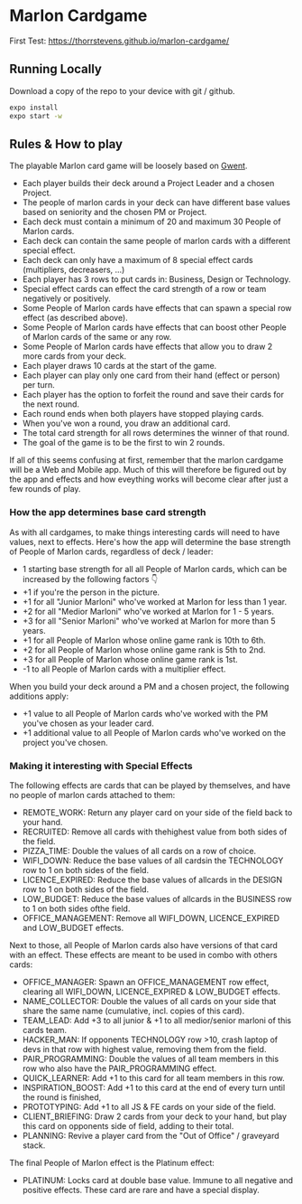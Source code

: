 # Marlon Cardgame

First Test: https://thorrstevens.github.io/marlon-cardgame/

## Running Locally

Download a copy of the repo to your device with git / github.

```bash
expo install
expo start -w
```

## Rules & How to play

The playable Marlon card game will be loosely based on [Gwent](https://www.playgwent.com/en/join).

-   Each player builds their deck around a Project Leader and a chosen Project.
-   The people of marlon cards in your deck can have different base values based on seniority and the chosen PM or Project.
-   Each deck must contain a minimum of 20 and maximum 30 People of Marlon cards.
-   Each deck can contain the same people of marlon cards with a different special effect.
-   Each deck can only have a maximum of 8 special effect cards (multipliers, decreasers, ...)
-   Each player has 3 rows to put cards in: Business, Design or Technology.
-   Special effect cards can effect the card strength of a row or team negatively or positively.
-   Some People of Marlon cards have effects that can spawn a special row effect (as described above).
-   Some People of Marlon cards have effects that can boost other People of Marlon cards of the same or any row.
-   Some People of Marlon cards have effects that allow you to draw 2 more cards from your deck.
-   Each player draws 10 cards at the start of the game.
-   Each player can play only one card from their hand (effect or person) per turn.
-   Each player has the option to forfeit the round and save their cards for the next round.
-   Each round ends when both players have stopped playing cards.
-   When you've won a round, you draw an additional card.
-   The total card strength for all rows determines the winner of that round.
-   The goal of the game is to be the first to win 2 rounds.

If all of this seems confusing at first, remember that the marlon cardgame will be a Web and Mobile app. Much of this will therefore be figured out by the app and effects and how eveything works will become clear after just a few rounds of play.

### How the app determines base card strength

As with all cardgames, to make things interesting cards will need to have values, next to effects. Here's how the app will determine the base strength of People of Marlon cards, regardless of deck / leader:

-   1 starting base strength for all all People of Marlon cards, which can be increased by the following factors 👇
-   +1 if you're the person in the picture.
-   +1 for all "Junior Marloni" who've worked at Marlon for less than 1 year.
-   +2 for all "Medior Marloni" who've worked at Marlon for 1 - 5 years.
-   +3 for all "Senior Marloni" who've worked at Marlon for more than 5 years.
-   +1 for all People of Marlon whose online game rank is 10th to 6th.
-   +2 for all People of Marlon whose online game rank is 5th to 2nd.
-   +3 for all People of Marlon whose online game rank is 1st.
-   -1 to all People of Marlon cards with a multiplier effect.

When you build your deck around a PM and a chosen project, the following additions apply:

-   +1 value to all People of Marlon cards who've worked with the PM you've chosen as your leader card.
-   +1 additional value to all People of Marlon cards who've worked on the project you've chosen.

### Making it interesting with Special Effects

The following effects are cards that can be played by themselves, and have no people of marlon cards attached to them:

-   REMOTE_WORK: Return any player card on your side of the field back to your hand.
-   RECRUITED: Remove all cards with thehighest value from both sides of the field.
-   PIZZA_TIME: Double the values of all cards on a row of choice.
-   WIFI_DOWN: Reduce the base values of all cardsin the TECHNOLOGY row to 1 on both sides of the field.
-   LICENCE_EXPIRED: Reduce the base values of allcards in the DESIGN row to 1 on both sides of the field.
-   LOW_BUDGET: Reduce the base values of allcards in the BUSINESS row to 1 on both sides ofthe field.
-   OFFICE_MANAGEMENT: Remove all WIFI_DOWN, LICENCE_EXPIRED and LOW_BUDGET effects.

Next to those, all People of Marlon cards also have versions of that card with an effect. These effects are meant to be used in combo with others cards:

-   OFFICE_MANAGER: Spawn an OFFICE_MANAGEMENT row effect, clearing all WIFI_DOWN, LICENCE_EXPIRED & LOW_BUDGET effects.
-   NAME_COLLECTOR: Double the values of all cards on your side that share the same name (cumulative, incl. copies of this card).
-   TEAM_LEAD: Add +3 to all junior & +1 to all medior/senior marloni of this cards team.
-   HACKER_MAN: If opponents TECHNOLOGY row >10, crash laptop of devs in that row with highest value, removing them from the field.
-   PAIR_PROGRAMMING: Double the values of all team members in this row who also have the PAIR_PROGRAMMING effect.
-   QUICK_LEARNER: Add +1 to this card for all team members in this row.
-   INSPIRATION_BOOST: Add +1 to this card at the end of every turn until the round is finished,
-   PROTOTYPING: Add +1 to all JS & FE cards on your side of the field.
-   CLIENT_BRIEFING: Draw 2 cards from your deck to your hand, but play this card on opponents side of field, adding to their total.
-   PLANNING: Revive a player card from the "Out of Office" / graveyard stack.

The final People of Marlon effect is the Platinum effect:

-   PLATINUM: Locks card at double base value. Immune to all negative and positive effects. These card are rare and have a special display.
